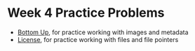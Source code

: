 # Week 4 Practice Problems

- [Bottom Up](./Bottom_Up/BottomUp.md), for practice working with images and metadata
- [License](./Licence/Licence.md), for practice working with files and file pointers